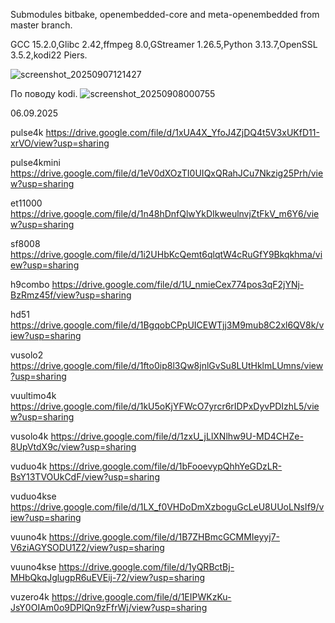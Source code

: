 Submodules bitbake, openembedded-core and meta-openembedded from master branch.

GCC 15.2.0,Glibc 2.42,ffmpeg 8.0,GStreamer 1.26.5,Python 3.13.7,OpenSSL 3.5.2,kodi22 Piers.

![screenshot_20250907121427](https://github.com/user-attachments/assets/f1a41f58-8969-481b-9649-60aabb7e320e)

По поводу kodi.
![screenshot_20250908000755](https://github.com/user-attachments/assets/5eb0fa7e-4172-427b-8372-fcac932dc14a)


06.09.2025

pulse4k
https://drive.google.com/file/d/1xUA4X_YfoJ4ZjDQ4t5V3xUKfD11-xrVO/view?usp=sharing

pulse4kmini
https://drive.google.com/file/d/1eV0dXOzTI0UIQxQRahJCu7Nkzig25Prh/view?usp=sharing

et11000
https://drive.google.com/file/d/1n48hDnfQlwYkDIkweulnvjZtFkV_m6Y6/view?usp=sharing

sf8008
https://drive.google.com/file/d/1i2UHbKcQemt6qlqtW4cRuGfY9Bkqkhma/view?usp=sharing

h9combo
https://drive.google.com/file/d/1U_nmieCex774pos3qF2jYNj-BzRmz45f/view?usp=sharing

hd51
https://drive.google.com/file/d/1BgqobCPpUICEWTjj3M9mub8C2xl6QV8k/view?usp=sharing

vusolo2
https://drive.google.com/file/d/1fto0ip8l3Qw8jnlGvSu8LUtHklmLUmns/view?usp=sharing

vuultimo4k
https://drive.google.com/file/d/1kU5oKjYFWcO7yrcr6rIDPxDyvPDIzhL5/view?usp=sharing

vusolo4k
https://drive.google.com/file/d/1zxU_jLlXNlhw9U-MD4CHZe-8UpVtdX9c/view?usp=sharing

vuduo4k
https://drive.google.com/file/d/1bFooevypQhhYeGDzLR-BsY13TVOUkCdF/view?usp=sharing

vuduo4kse
https://drive.google.com/file/d/1LX_f0VHDoDmXzboguGcLeU8UUoLNsIf9/view?usp=sharing

vuuno4k
https://drive.google.com/file/d/1B7ZHBmcGCMMIeyyj7-V6ziAGYSODU1Z2/view?usp=sharing

vuuno4kse
https://drive.google.com/file/d/1yQRBctBj-MHbQkqJglugpR6uEVEij-72/view?usp=sharing

vuzero4k
https://drive.google.com/file/d/1EIPWKzKu-JsY0OIAm0o9DPlQn9zFfrWj/view?usp=sharing
